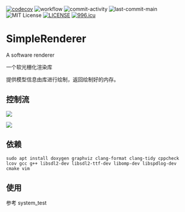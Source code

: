 [![codecov](https://codecov.io/gh/Simple-XX/SimpleRenderer/graph/badge.svg?token=J7NKK3SBNJ)](https://codecov.io/gh/Simple-XX/SimpleRenderer)
![workflow](https://github.com/Simple-XX/SimpleRenderer/actions/workflows/workflow.yml/badge.svg)
![commit-activity](https://img.shields.io/github/commit-activity/t/Simple-XX/SimpleRenderer)
![last-commit-main](https://img.shields.io/github/last-commit/Simple-XX/SimpleRenderer/main)
![MIT License](https://img.shields.io/github/license/mashape/apistatus.svg)
[![LICENSE](https://img.shields.io/badge/license-Anti%20996-blue.svg)](https://github.com/996icu/996.ICU/blob/master/LICENSE)
[![996.icu](https://img.shields.io/badge/link-996.icu-red.svg)](https://996.icu)

# SimpleRenderer

A software renderer

一个软光栅化渲染库

提供模型信息由库进行绘制，返回绘制好的内存。

## 控制流

<img src='https://g.gravizo.com/svg?
  @startuml;
  start
  :SimpleRenderer(size_t, size_t, std::span<uint32_t> &, DrawPixelFunc);
  :render(const Model &);
  :DrawModel(const ShaderBase &, const Light &, const Model &, bool, bool);
  stop
  @enduml
'>

<img src='https://g.gravizo.com/svg?
  @startuml;
  start
  :DrawModel(const ShaderBase &, const Light &, const Model &, bool, bool);
  if (draw_line) then (true)
      repeat
          :model.GetFace();
          :shader.Vertex(ShaderVertexIn(f)).face_;
          :DrawLine(float, float, float, float, const Color &);
      repeat while (model.GetFace() != nullptr)
  endif
  if (draw_triangle) then (true)
      repeat
          :model.GetFace();
          :shader.Vertex(ShaderVertexIn(f)).face_;
          :DrawTriangle(const ShaderBase &, const Light &, const Model::Normal &, const Model::Face &);
      repeat while (model.GetFace() != nullptr)
  endif
  stop
  @enduml
'>


## 依赖

```shell
sudo apt install doxygen graphviz clang-format clang-tidy cppcheck lcov gcc g++ libsdl2-dev libsdl2-ttf-dev libomp-dev libspdlog-dev cmake vim
```

## 使用

参考 system_test
